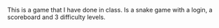 This is a game that I have done in class. Is a snake game with a login, a scoreboard and 3 difficulty levels.